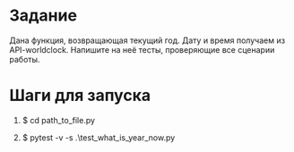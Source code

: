 # Задание

Дана функция, возвращающая текущий год. Дату и время получаем из API-worldclock.
Напишите на неё тесты, проверяющие все сценарии работы.

# Шаги для запуска

1. $ cd path_to_file.py

2. $ pytest -v -s .\test_what_is_year_now.py